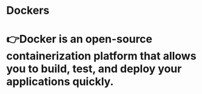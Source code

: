 # Dockers
# 👉Docker is an open-source containerization platform that allows you to build, test, and deploy your applications quickly.
